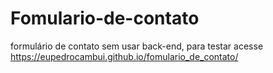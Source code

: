 # Fomulario-de-contato
 formulário de contato sem usar back-end, para testar acesse https://eupedrocambui.github.io/fomulario_de_contato/
